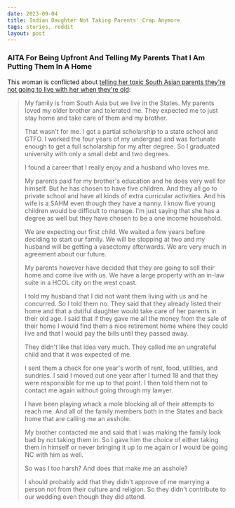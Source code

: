 ```yaml
---
date: 2023-09-04
title: Indian Daughter Not Taking Parents' Crap Anymore
tags: stories, reddit
layout: post
---
```


### AITA For Being Upfront And Telling My Parents That I Am Putting Them In A Home

This woman is conflicted about [telling her toxic South Asian parents they're not going to live with her when they're old](https://www.reddit.com/r/AmItheAsshole/comments/ymvh7j/aita_for_being_upfront_and_telling_my_parents/):

> My family is from South Asia but we live in the States. My parents loved my older brother and tolerated me. They expected me to just stay home and take care of them and my brother.
> 
> That wasn't for me. I got a partial scholarship to a state school and GTFO. I worked the four years of my undergrad and was fortunate enough to get a full scholarship for my after degree. So I graduated university with only a small debt and two degrees.
> 
> I found a career that I really enjoy and a husband who loves me.
> 
> My parents paid for my brother's education and he does very well for himself. But he has chosen to have five children. And they all go to private school and have all kinds of extra curricular activities. And his wife is a SAHM even though they have a nanny. I know five young children would be difficult to manage. I'm just saying that she has a degree as well but they have chosen to be a one income household.
> 
> We are expecting our first child. We waited a few years before deciding to start our family. We will be stopping at two and my husband will be getting a vasectomy afterwards. We are very much in agreement about our future.
> 
> My parents however have decided that they are going to sell their home and come live with us. We have a large property with an in-law suite in a HCOL city on the west coast.
> 
> I told my husband that I did not want them living with us and he concurred. So I told them no. They said that they already listed their home and that a dutiful daughter would take care of her parents in their old age. I said that if they gave me all the money from the sale of their home I would find them a nice retirement home where they could live and that I would pay the bills until they passed away.
> 
> They didn't like that idea very much. They called me an ungrateful child and that it was expected of me.
> 
> I sent them a check for one year's worth of rent, food, utilities, and sundries. I said I moved out one year after I turned 18 and that they were responsible for me up to that point. I then told them not to contact me again without going through my lawyer.
> 
> I have been playing whack a mole blocking all of their attempts to reach me. And all of the family members both in the States and back home that are calling me an asshole.
> 
> My brother contacted me and said that I was making the family look bad by not taking them in. So I gave him the choice of either taking them in himself or never bringing it up to me again or I would be going NC with him as well.
> 
> So was I too harsh? And does that make me an asshole?
> 
> I should probably add that they didn't approve of me marrying a person not from their culture and religion. So they didn't contribute to our wedding even though they did attend.